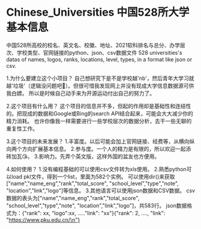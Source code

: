# Chinese_Universities 中国528所大学基本信息
中国528所高校的校名、英文名、校徽、地址、2021软科排名与总分、办学层次、学校类型、官网链接的python、json、csv数据文件
528 universities's datas of names, logos, ranks, locations, level, types, in a format like json or csv.

1.为什么要建立这个小项目？
  自己想研究下是不是学校越'nb'，然后青年大学习就越'垃圾'（逻辑没问题吧🤣）。但很可惜我发现网上并没有现成大学信息数据源可供我白嫖。
  所以是时候自己动手来为开源运动付出自己的努力了。

2.这个项目有什么用？
  这个项目的信息并不多，但起的作用却是基础性和连结性的。把现成的数据和Google或Bing的search API结合起来，可能会大大减少你的精力消耗。
  也许你像我一样需要进行一些学校层次的数据分析，去干一些无聊的重复性工作。
  
3.这个项目的未来发展？
  1.丰富度。以后可能会加上官网链接、经费等，从横向纵向两个方向扩展基本信息。
  2.参与度。一个人的精力是有限的，所以欢迎一起添砖加瓦😘。
  3.影响力。先弄个英文版，这样外国的盆友也方便用。

4.如何使用？
  1.没有编程基础的可以使用csv文件转为xls使用。
  2.熟悉python可以load pkl文件，得到一个list，里面为582个实例。
  可以使用dir()来获取["name","name_eng","rank","total_score", "school_level","type","note", "location","link","logo"]等信息。
  3.其他语言可以使用json数据和CSV数据。
  csv数据的表头为["name","name_eng","rank","total_score", "school_level","type","note", "location","link","logo"]，共583行。
  json数据格式为：{"rank": xx, "logo":xx, ....."link": "xx"}{"rank": 2, ...., "link": "https://www.pku.edu.cn/\n"}

